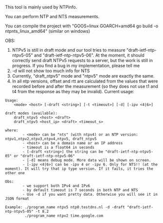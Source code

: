 This tool is mainly used by NTPinfo. 

You can perform NTP and NTS measurements.

You can compile the project with "GOOS=linux GOARCH=amd64 go build -o ntpnts_linux_amd64" (similar on windows)

OBS:
1) NTPv5 is still in draft mode and our tool tries to measure "draft-ietf-ntp-ntpv5-05" and "draft-ietf-ntp-ntpv5-06". At the moment, it should correctly send draft NTPv5 requests to a server,
   but the work is still in progress. If you find a bug in my implementation, please tell me
2) -d will not show too much info for NTS 
3) Currently, "draft_ntpv5" mode and "ntpv5" mode are exactly the same.
4) In all ntp versions, offset and rtt are calculated from the values that were recorded before and after the measurement (so they does not use t1 and t4 from the response as they may be invalid).
  Current usage:
```
Usage:
    <mode> <host> [-draft <string>] [-t <timeout>] [-d] [-ipv <4|6>]

draft modes (available):
    draft_ntpv5 <host> <draft>
    draft_ntpv5 <host_ip> <draft> <timeout_s>

where:
        - <mode> can be "nts" (with ntpv4) or an NTP version: ntpv1,ntpv2,ntpv3,ntpv4,ntpv5, draft_ntpv5
        - <host> can be a domain name or an IP address
        - timeout is a float64 in seconds
        - [-draft <string>] the string can be "draft-ietf-ntp-ntpv5-05" or "draft-ietf-ntp-ntpv5-06"
        - [-d] means debug mode. More data will be shown on screen.
        - [-ipv <4|6>] can be -ipv 4 or -ipv 6. Only for NTS!! (at the moment). It will try that ip type version. If it fails, it tries the other one

Obs:
        - we support both IPv4 and IPv6
        - by default timeout is 7 seconds in both NTP and NTS
        - Use -d if you want pretty data. Otherwise you will see it in JSON format

Example: ./program_name ntpv5 ntp0.testdns.nl -d -draft "draft-ietf-ntp-ntpv5-05" -t 8.2
         ./program_name ntpv2 time.google.com
```
